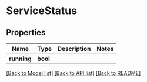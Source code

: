 # ServiceStatus


## Properties
Name | Type | Description | Notes
------------ | ------------- | ------------- | -------------
**running** | **bool** |  | 

[[Back to Model list]](../#documentation-for-models) [[Back to API list]](../#documentation-for-api-endpoints) [[Back to README]](../)


